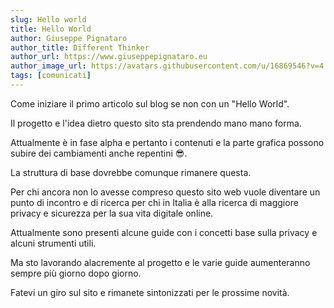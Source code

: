 ```yaml
---
slug: Hello world
title: Hello World
author: Giuseppe Pignataro
author_title: Different Thinker
author_url: https://www.giuseppepignataro.eu
author_image_url: https://avatars.githubusercontent.com/u/16869546?v=4
tags: [comunicati]
---
```


<!--truncate-->

Come iniziare il primo articolo sul blog se non con un "Hello World".

Il progetto e l'idea dietro questo sito sta prendendo mano mano forma.

Attualmente è in fase alpha e pertanto i contenuti e la parte grafica possono subire dei cambiamenti anche repentini 😎.

La struttura di base dovrebbe comunque rimanere questa.

Per chi ancora non lo avesse compreso questo sito web vuole diventare un punto di incontro e di ricerca per chi in Italia è alla ricerca di maggiore privacy e sicurezza per la sua vita digitale online.

Attualmente sono presenti alcune guide con i concetti base sulla privacy e alcuni strumenti utili.

Ma sto lavorando alacremente al progetto e le varie guide aumenteranno sempre più giorno dopo giorno.

Fatevi un giro sul sito e rimanete sintonizzati per le prossime novità.
